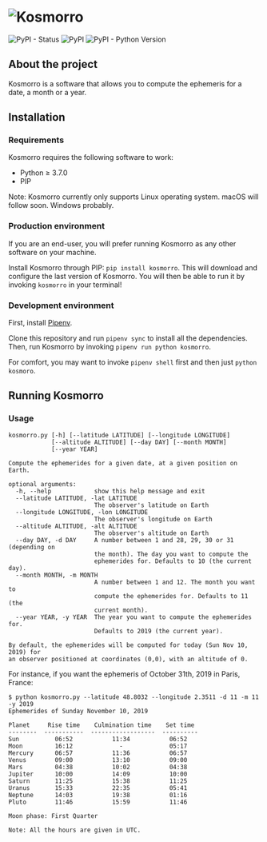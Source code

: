 # ![Kosmorro](assets/png/kosmorro-logo.png)
![PyPI - Status](https://img.shields.io/pypi/status/kosmorro) ![PyPI](https://img.shields.io/pypi/v/kosmorro) ![PyPI - Python Version](https://img.shields.io/pypi/pyversions/kosmorro)

## About the project

Kosmorro is a software that allows you to compute the ephemeris for a date, a month or a year.

## Installation

### Requirements

Kosmorro requires the following software to work:

- Python ≥ 3.7.0
- PIP

Note: Kosmorro currently only supports Linux operating system. macOS will follow soon. Windows probably.

### Production environment

If you are an end-user, you will prefer running Kosmorro as any other software on your machine.

Install Kosmorro through PIP: `pip install kosmorro`. This will download and configure the last version of Kosmorro.
You will then be able to run it by invoking `kosmorro` in your terminal!

### Development environment

First, install [Pipenv](https://pypi.org/project/pipenv/).

Clone this repository and run `pipenv sync` to install all the dependencies.
Then, run Kosmorro by invoking `pipenv run python kosmorro`.

For comfort, you may want to invoke `pipenv shell` first and then just `python kosmoro`.

## Running Kosmorro

### Usage

```
kosmorro.py [-h] [--latitude LATITUDE] [--longitude LONGITUDE]
            [--altitude ALTITUDE] [--day DAY] [--month MONTH]
            [--year YEAR]

Compute the ephemerides for a given date, at a given position on Earth.

optional arguments:
  -h, --help            show this help message and exit
  --latitude LATITUDE, -lat LATITUDE
                        The observer's latitude on Earth
  --longitude LONGITUDE, -lon LONGITUDE
                        The observer's longitude on Earth
  --altitude ALTITUDE, -alt ALTITUDE
                        The observer's altitude on Earth
  --day DAY, -d DAY     A number between 1 and 28, 29, 30 or 31 (depending on
                        the month). The day you want to compute the
                        ephemerides for. Defaults to 10 (the current day).
  --month MONTH, -m MONTH
                        A number between 1 and 12. The month you want to
                        compute the ephemerides for. Defaults to 11 (the
                        current month).
  --year YEAR, -y YEAR  The year you want to compute the ephemerides for.
                        Defaults to 2019 (the current year).

By default, the ephemerides will be computed for today (Sun Nov 10, 2019) for
an observer positioned at coordinates (0,0), with an altitude of 0.
```

For instance, if you want the ephemeris of October 31th, 2019 in Paris, France:

```console
$ python kosmorro.py --latitude 48.8032 --longitude 2.3511 -d 11 -m 11 -y 2019
Ephemerides of Sunday November 10, 2019

Planet     Rise time    Culmination time    Set time
--------  -----------  ------------------  ----------
Sun          06:52           11:34           06:52
Moon         16:12             -             05:17
Mercury      06:57           11:36           06:57
Venus        09:00           13:10           09:00
Mars         04:38           10:02           04:38
Jupiter      10:00           14:09           10:00
Saturn       11:25           15:38           11:25
Uranus       15:33           22:35           05:41
Neptune      14:03           19:38           01:16
Pluto        11:46           15:59           11:46

Moon phase: First Quarter

Note: All the hours are given in UTC.
```

